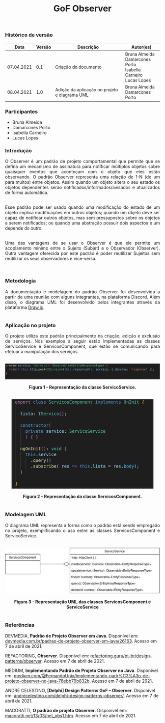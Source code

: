 # <center> GoF Observer
<br>
    
### Histórico de versão<br>

|Data | Versão | Descrição | Autor(es)|
| -- | -- | -- | -- |
| 07.04.2021 | 0.1 | Criação do documento | Bruna Almeida<br>Damarcones Porto<br>Isabella Carneiro<br>Lucas Lopes|
| 08.04.2021 | 1.0 | Adição da aplicação no projeto e diagrama UML | Bruna Almeida<br>Damarcones Porto|

### Participantes

* Bruna Almeida
* Damarcones Porto
* Isabella Carneiro
* Lucas Lopes

### Introdução
<div align="justify">

O Observer é um padrão de projeto comportamental que permite que se defina um mecanismo de assinatura para notificar múltiplos objetos sobre quaisquer eventos que aconteçam com o objeto que eles estão observando. O padrão Observer representa uma relação de 1-N (de um para muitos) entre objetos. Assim quando um objeto altera o seu estado os objetos dependentes serão notificados/informados/avisados e atualizados de forma automática.
<br><br>

Esse padrão pode ser usado quando uma modificação do estado de um objeto implica modificações em outros objetos; quando um objeto deve ser capaz de notificar outros objetos, mas sem pressupostos sobre os objetos a serem notificados; ou quando uma abstração possuir dois aspectos e um depende do outro.
<br><br>

Uma das vantagens de se usar o Observer é que ele permite um acoplamento mínimo entre o Sujeito (Subjet) e o Observador (Observer). Outra vantagem oferecida por este padrão é poder reutilizar Sujeitos sem reutilizar os seus observadores e vice-versa.
</div><br>


### Metodologia

<div align="justify">
A documentação e modelagem do padrão Observer foi desenvolvida a partir de uma reunião com alguns integrantes, na plataforma Discord. Além disso, o diagrama UML foi desenvolvido pelos integrantes através da plataforma <a href="https://app.diagrams.net/">Draw.io</a>.
</div><br>

### Aplicação no projeto
<div align="justify">
O projeto utiliza este padrão principalmente na criação, edição e exclusão de serviços. Nos exemplos a seguir estão implementadas as classes ServicoService e ServicosComponent, que estão se comunicando para efetuar a manipulação dos serviços.

</div> <br>

[<div align="center"><img src="../../img/padroes/gofs/observer-1.png"></div>](../../img/padroes/gofs/observer-1.png)
<figcaption align="center">
    <b>Figura 1 - Representação da classe ServicoService.</b>
</figcaption>
<br>


[<div align="center"><img src="../../img/padroes/gofs/observer-3.png"></div>](../../img/padroes/gofs/observer-3.png)
<figcaption align="center">
    <b>Figura 2 - Representação da classe ServicosComponent.</b>
</figcaption>
<br>



### Modelagem UML
<div align="justify">
O diagrama UML representa a forma como o padrão está sendo empregado no projeto, exemplificando o uso entre as classes ServicosComponent e ServicoService. 
</div> <br>

[<div align="center"><img src="../../img/padroes/gofs/uml-observer.jpg"></div>](../../img/padroes/gofs/uml-observer.jpg)
<figcaption align="center">
    <b>Figura 3 - Representação UML das classes ServicosComponent e ServicoService</b>
</figcaption>
<br>


### Referências

DEVMEDIA, **Padrão de Projeto Observer em Java**. Disponível em: [devmedia.com.br/padrao-de-projeto-observer-em-java/26163](https://www.devmedia.com.br/padrao-de-projeto-observer-em-java/26163). Acesso em 7 de abril de 2021.

REFACTORING, **Observer**. Disponível em: [refactoring.guru/pt-br/design-patterns/observer](https://refactoring.guru/pt-br/design-patterns/observer). Acesso em 7 de abril de 2021.

MEDIUM, **Implementando Padrão de Projeto Observer no Java**. Disponível em: [medium.com/@FernandoUnix/implementando-padr%C3%A3o-de-projeto-observer-no-java-78ebb79b832b](https://medium.com/@FernandoUnix/implementando-padr%C3%A3o-de-projeto-observer-no-java-78ebb79b832b). Acesso em 7 de abril de 2021.

ANDRÉ CELESTINO, **[Delphi] Design Patterns GoF – Observer**. Disponível em: [andrecelestino.com/delphi-design-patterns-observer/](http://www.andrecelestino.com/delphi-design-patterns-observer/). Acesso em 7 de abril de 2021.

MACORATTI, **O padrão de projeto Observer**. Disponível em: [macoratti.net/13/03/net_obs1.htm](http://www.macoratti.net/13/03/net_obs1.htm). Acesso em 7 de abril de 2021.